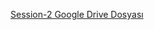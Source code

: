 [Session-2 Google Drive Dosyası](https://docs.google.com/spreadsheets/d/1OF2InoP8HyVhE7he2KwH-UovmLGFVBx1mG3WERJ7L4o/edit?usp=sharing)
